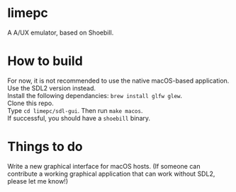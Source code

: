 # limepc
A A/UX emulator, based on Shoebill.

# How to build
For now, it is not recommended to use the native macOS-based application. Use the SDL2 version instead.  
Install the following dependancies: `brew install glfw glew`.  
Clone this repo.  
Type `cd limepc/sdl-gui`. Then run `make macos`.  
If successful, you should have a `shoebill` binary.

# Things to do
Write a new graphical interface for macOS hosts. (If someone can contribute a working graphical application that can work without SDL2, please let me know!)
